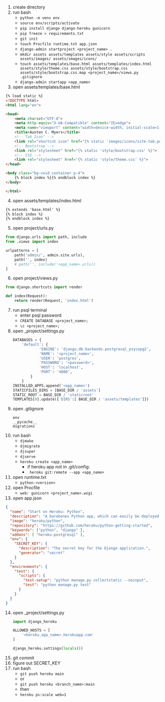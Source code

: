 1. create directory
2. run bash
    - ```python -m venv env```
    - ```source env/scripts/activate```
    - ```pip install django django-heroku gunicorn```
    - ```pip freeze > requirements.txt```
    - ```git init```
    - ```touch Procfile runtime.txt app.json```
    - ```django-admin startproject <project_name> .```
    - ```mkdir assets assets/templates assets/style assets/scripts assets/images/ assets/images/icons/```
    - ```touch assets/templates/base.html assets/templates/index.html assets/style/theme.css assets/style/bootstrap.css assets/style/bootstrap.css.map <project_name>/views.py .gitignore```
    - ```django-admin startapp <app_name>```
3. open assets/templates/base.html
```html
{% load static %}
<!DOCTYPE html>
<html lang="en">

<head>
    <meta charset="UTF-8">
    <meta http-equiv="X-UA-Compatible" content="IE=edge">
    <meta name="viewport" content="width=device-width, initial-scale=1.0">
    <title>Austen C. Myers</title>
    <!-- Tab Icon" -->
    <link rel="shortcut icon" href="{% static 'images/icons/site-tab.png' %}">
    <!-- Bootstrap -->
    <link rel="stylesheet" href="{% static 'style/bootstrap.css' %}">
    <!-- CSS -->
    <link rel="stylesheet" href="{% static 'style/theme.css' %}">
</head>

<body class="bg-void container p-4">
    {% block index %}{% endblock index %}
</body>

</html>
```
4. open assets/templates/index.html
```html
{% extends 'base.html' %}
{% block index %}
{% endblock index %}
```
5. open project/urls.py
```python
from django.urls import path, include
from .views import index

urlpatterns = [
    path('admin/', admin.site.urls),
    path('', index)
    # path('', include('<app_name>.urls))
]
```
6. open project/views.py
```python
from django.shortcuts import render

def index(Request):
    return render(Request, 'index.html')
```
7. run psql terminal
    - enter psql password
    - ```CREATE DATABASE <project_name>;```
    - ```\c <project_name>;```
8. open _project/settings.py
    ```python
    DATABASES = {
        'default': {
                'ENGINE': 'django.db.backends.postgresql_psycopg2',
                'NAME': '<project_name>',
                'USER': 'postgres',
                'PASSWORD': '<password>',
                'HOST': 'localhost',
                'PORT': '4000',
            }
        }
    INSTALLED_APPS.append('<app_name>')
    STATICFILES_DIRS = [BASE_DIR / 'assets']
    STATIC_ROOT = BASE_DIR / 'staticroot'
    TEMPLATES[0].update({'DIRS':[ BASE_DIR / 'assets/templates']})
    ```
9. open .gitignore
    ```
    env
    __pycache__
    migrations
    ```
10. run bash
    - ```djmake```
    - ```djmigrate```
    - ```djsuper```
    - ```djserve```
    - ```heroku create <app_name>```
        - if heroku app not in .git/config:
        - ``` heroku git:remote --app <app_name>```
11. open runtime.txt
    - ```python-<version>```
12. open Procfile
    - ```web: gunicorn <project_name>.wsgi```
13. open app.json
```json
{
  "name": "Start on Heroku: Python",
  "description": "A barebones Python app, which can easily be deployed to Heroku.",
  "image": "heroku/python",
  "repository": "https://github.com/heroku/python-getting-started",
  "keywords": ["python", "django" ],
  "addons": [ "heroku-postgresql" ],
  "env": {
    "SECRET_KEY": {
      "description": "The secret key for the Django application.",
      "generator": "secret"
    }
  },
  "environments": {
    "test": {
      "scripts": {
        "test-setup": "python manage.py collectstatic --noinput",
        "test": "python manage.py test"
      }
    }
  }
}
```
14. open _project/settings.py
    ```python
    import django_heroku

    ALLOWED_HOSTS = [
        '<heroku_app_name>.herokuapp.com'
    ]

    django_heroku.settings(locals())
    ```
15. git commit
16. figure out SECRET_KEY
17. run bash
    - ```git push heroku main```
    - or
    - ```git push heroku <branch_name>:main```
    - then
    - ```heroku ps:scale web=1```
